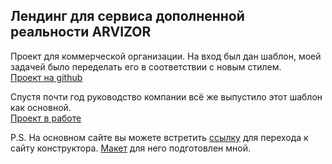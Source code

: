 ## Лендинг для сервиса дополненной реальности ARVIZOR

Проект для коммерческой организации. 
На вход был дан шаблон, моей задачей было переделать его в соответствии с новым стилем.<br>
[Проект на github](https://dmitryboboshko.github.io/arvizor-landingpage-new.github.io/)

Спустя почти год руководство компании всё же выпустило этот шаблон как основной.<br>
[Проект в работе](https://arvizor.com/)

P.S. На основном сайте вы можете встретить [ссылку](https://start.arvizor.com/) для перехода к сайту конструктора. [Макет](https://www.figma.com/proto/0AlXhx9JYYdOBvGn7kgnH78B/%D0%9B%D0%B5%D0%BD%D0%B4%D0%B8%D0%BD%D0%B3-ARVIZOR-SERVICE?node-id=214%3A1&scaling=min-zoom) для него подготовлен мной.
